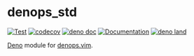 # denops_std

[![Test](https://github.com/vim-denops/deno-denops-std/actions/workflows/test.yml/badge.svg)](https://github.com/vim-denops/deno-denops-std/actions/workflows/test.yml)
[![codecov](https://codecov.io/github/vim-denops/deno-denops-std/branch/main/graph/badge.svg?token=RKAZMUQ3D9)](https://codecov.io/github/vim-denops/deno-denops-std)
[![deno doc](https://doc.deno.land/badge.svg)](https://doc.deno.land/https/deno.land/x/denops_std/mod.ts)
[![Documentation](https://img.shields.io/badge/denops-Documentation-yellow.svg)](https://vim-denops.github.io/denops-documentation/)
[![deno land](http://img.shields.io/badge/available%20on-deno.land/x/denops__std-lightgrey.svg?logo=deno)](https://deno.land/x/denops_std)

[Deno][deno] module for [denops.vim][denops.vim].

[deno]: https://deno.land/
[denops.vim]: https://github.com/vim-denops/denops.vim
